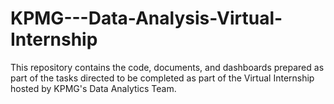 # KPMG---Data-Analysis-Virtual-Internship
This repository contains the code, documents, and dashboards prepared as part of the tasks directed to be completed as part of the Virtual Internship hosted by KPMG's Data Analytics Team.
